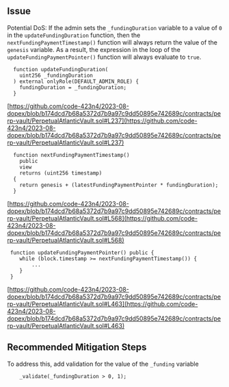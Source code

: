 ## Issue
Potential DoS: If the admin sets the `_fundingDuration` variable to a value of `0` in the `updateFundingDuration` function, then the `nextFundingPaymentTimestamp()` function will always return the value of the `genesis` variable. As a result, the expression in the loop of the `updateFundingPaymentPointer()` function will always evaluate to `true`.
```
  function updateFundingDuration(
    uint256 _fundingDuration
  ) external onlyRole(DEFAULT_ADMIN_ROLE) {
    fundingDuration = _fundingDuration;
  }
```
[https://github.com/code-423n4/2023-08-dopex/blob/b174dcd7b68a5372d7b9a97c9dd50895e742689c/contracts/perp-vault/PerpetualAtlanticVault.sol#L237](https://github.com/code-423n4/2023-08-dopex/blob/b174dcd7b68a5372d7b9a97c9dd50895e742689c/contracts/perp-vault/PerpetualAtlanticVault.sol#L237)

```
  function nextFundingPaymentTimestamp()
    public
    view
    returns (uint256 timestamp)
  {
    return genesis + (latestFundingPaymentPointer * fundingDuration);
  }
```
[https://github.com/code-423n4/2023-08-dopex/blob/b174dcd7b68a5372d7b9a97c9dd50895e742689c/contracts/perp-vault/PerpetualAtlanticVault.sol#L568](https://github.com/code-423n4/2023-08-dopex/blob/b174dcd7b68a5372d7b9a97c9dd50895e742689c/contracts/perp-vault/PerpetualAtlanticVault.sol#L568)

```
 function updateFundingPaymentPointer() public {
    while (block.timestamp >= nextFundingPaymentTimestamp()) {
        ...
    }
 }
```
[https://github.com/code-423n4/2023-08-dopex/blob/b174dcd7b68a5372d7b9a97c9dd50895e742689c/contracts/perp-vault/PerpetualAtlanticVault.sol#L463](https://github.com/code-423n4/2023-08-dopex/blob/b174dcd7b68a5372d7b9a97c9dd50895e742689c/contracts/perp-vault/PerpetualAtlanticVault.sol#L463)
## Recommended Mitigation Steps
To address this, add validation for the value of the `_funding` variable
```
    _validate(_fundingDuration > 0, 1);
```